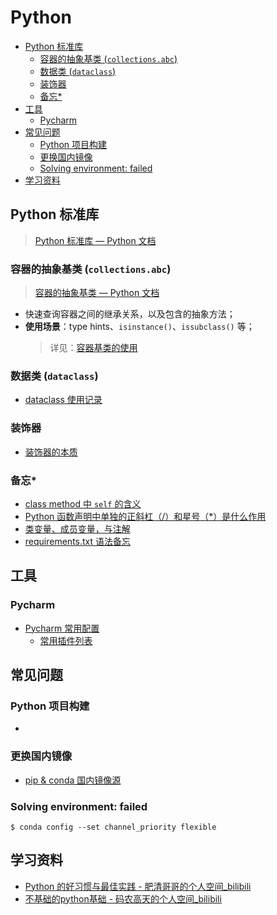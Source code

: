 Python
===

<!-- TOC -->
- [Python 标准库](#python-标准库)
    - [容器的抽象基类 (`collections.abc`)](#容器的抽象基类-collectionsabc)
    - [数据类 (`dataclass`)](#数据类-dataclass)
    - [装饰器](#装饰器)
    - [备忘*](#备忘)
- [工具](#工具)
    - [Pycharm](#pycharm)
- [常见问题](#常见问题)
    - [Python 项目构建](#python-项目构建)
    - [更换国内镜像](#更换国内镜像)
    - [Solving environment: failed](#solving-environment-failed)
- [学习资料](#学习资料)
<!-- TOC -->

## Python 标准库
> [Python 标准库 — Python 文档](https://docs.python.org/zh-cn/3/library/index.html)

### 容器的抽象基类 (`collections.abc`)
> [容器的抽象基类 — Python 文档](https://docs.python.org/zh-cn/3/library/collections.abc.html#collections-abstract-base-classes)  

- 快速查询容器之间的继承关系，以及包含的抽象方法；
- **使用场景**：type hints、`isinstance()`、`issubclass()` 等；
    > 详见：[容器基类的使用](./_archives/2022/08/Python容器基类的使用.md)

### 数据类 (`dataclass`)
- [dataclass 使用记录](./_archives/2022/09/python-dataclass使用记录.md)

### 装饰器
- [装饰器的本质](./_archives/2022/05/python装饰器的本质.md)

### 备忘*
- [class method 中 `self` 的含义](./_archives/2022/06/python类方法中self的含义.md)
- [Python 函数声明中单独的正斜杠（/）和星号（*）是什么作用](./_archives/2022/07/python函数声明中单独的正斜杠和星号是什么意思.md)
- [类变量、成员变量，与注解](./_archives/2022/07/python类变量和成员变量的最佳实践)
- [requirements.txt 语法备忘](./_archives/2022/09/python-requirements语法.md)


## 工具

### Pycharm
- [Pycharm 常用配置](./_archives/2022/07/PyCharm常用配置.md)
    - [常用插件列表](./_archives/2022/07/PyCharm常用配置.md#常用插件)


## 常见问题

### Python 项目构建
- 

### 更换国内镜像
- [pip & conda 国内镜像源](./_archives/2022/06/python国内镜像源.md)

### Solving environment: failed
```shell
$ conda config --set channel_priority flexible
```


## 学习资料
- [Python 的好习惯与最佳实践 - 肥清哥哥的个人空间_bilibili](https://space.bilibili.com/374243420/channel/collectiondetail?sid=422655)
- [不基础的python基础 - 码农高天的个人空间_bilibili](https://space.bilibili.com/245645656/channel/collectiondetail?sid=346060)